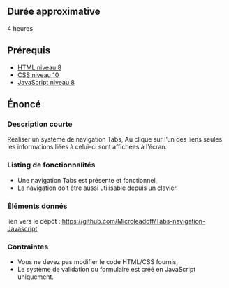 ## Durée approximative

4 heures

## Prérequis

- <a href="https://microlead.fr/echelles/html" title="Prérequis en HTML" target="_blank">HTML niveau 8</a>
- <a href="https://microlead.fr/echelles/css" title="Prérequis en CSS" target="_blank">CSS niveau 10</a>
- <a href="https://microlead.fr/echelles/javascript" title="Prérequis en JavaScript" target="_blank">JavaScript niveau 8</a>

## Énoncé

### Description courte

Réaliser un système de navigation Tabs, Au clique sur l’un des liens seules les informations liées à celui-ci sont affichées à l’écran.

### Listing de fonctionnalités

- Une navigation Tabs est présente et fonctionnel,
- La navigation doit être aussi utilisable depuis un clavier.

### Éléments donnés

lien vers le dépôt : <a href="https://github.com/Microleadoff/Tabs-navigation-Javascript" title="lien vers le dépôt" target="_blank">https://github.com/Microleadoff/Tabs-navigation-Javascript</a>

### Contraintes

- Vous ne devez pas modifier le code HTML/CSS fournis,
- Le système de validation du formulaire est créé en JavaScript uniquement.